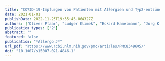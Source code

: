 ```yaml
---
title: "COVID-19-Impfungen von Patienten mit Allergien und Typ2-entzündlichen Erkrankungen bei gleichzeitiger Antikörpertherapie (Biologika)"
date: 2021-01-01
publishDate: 2022-11-25T19:35:45.064327Z
authors: ["Oliver Pfaar", "Ludger Klimek", "Eckard Hamelmann", "Jörg Kleine-Tebbe", "Christian Taube", "Martin Wagenmann", "Thomas Werfel", "Randolf Brehler", "Natalija Novak", "Norbert K. Mülleneisen", "Sven Becker", "Margitta Worm"]
publication_types: ["2"]
abstract: ""
featured: false
publication: "*Allergo J*"
url_pdf: "https://www.ncbi.nlm.nih.gov/pmc/articles/PMC8349605/"
doi: "10.1007/s15007-021-4846-1"
---
```


